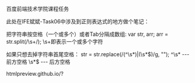 百度前端技术学院课程任务



此处在IFE斌斌-Task06中涉及到正则表达式的地方做个笔记：

把字符串按空格（一个或多个）或者Tab分隔成数组:
var str, arr;
arr = str.split(/\s+/);
\s+即表示一个或多个字符

如果只想去掉字符串首尾空格：
str = str.replace(/(^\s*)|(\s*$)/g, "");
^\s*  ---  前方空格
\s*$  ---  后方空格

htmlpreview.github.io/?

